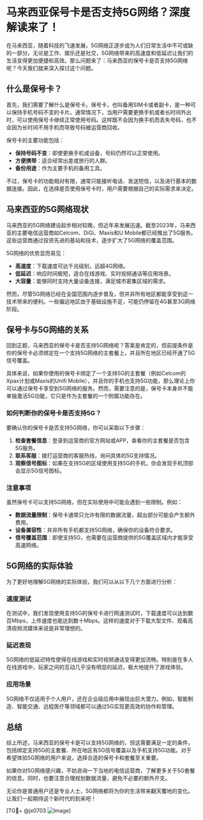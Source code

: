 # 马来西亚保号卡是否支持5G网络？深度解读来了！

在马来西亚，随着科技的飞速发展，5G网络正逐步成为人们日常生活中不可或缺的一部分。无论是工作、娱乐还是社交，5G网络带来的高速度和低延迟让我们的生活变得更加便捷和高效。那么问题来了：马来西亚的保号卡是否支持5G网络呢？今天我们就来深入探讨这个问题。

## 什么是保号卡？

首先，我们需要了解什么是保号卡。保号卡，也叫备用SIM卡或者副卡，是一种可以保持手机号码不变的卡片。通常情况下，当用户需要更换手机或者长时间外出时，可以使用保号卡继续正常使用号码。这样既不会因为换手机而丢失号码，也不会因为长时间不用手机而导致号码被运营商回收。

保号卡的主要功能包括：

- **保持号码不变**：即使更换手机或设备，号码仍然可以正常使用。
- **方便携带**：适合经常出差或旅行的人群。
- **备份用途**：作为主要手机的备用工具。

不过，保号卡的功能相对有限，通常只能接听电话、发送短信，以及进行基本的数据连接。因此，在选择是否使用保号卡时，用户需要根据自己的实际需求来决定。

## 马来西亚的5G网络现状

马来西亚的5G网络建设起步相对较晚，但近年来发展迅速。截至2023年，马来西亚的主要电信运营商如Celcom、DiGi、Maxis和U Mobile都已经推出了5G服务。这些运营商通过投资先进的基站和技术，逐步扩大了5G网络的覆盖范围。

5G网络的优势显而易见：

- **高速度**：下载速度可达千兆级别，远超4G网络。
- **低延迟**：响应时间极短，适合在线游戏、实时视频通话等应用场景。
- **大容量**：能够同时支持大量设备连接，满足城市密集区域的需求。

然而，尽管5G网络已经在全国范围内逐步普及，但并非所有地区都能享受到这一技术带来的便利。一些偏远地区由于基础设施不足，可能仍停留在4G甚至3G网络阶段。

## 保号卡与5G网络的关系

回到正题，马来西亚的保号卡是否支持5G网络呢？答案是肯定的，但前提条件是你的保号卡必须绑定在一个支持5G网络的主套餐上，并且所在地区已经开通了5G信号覆盖。

具体来说，如果你使用的保号卡绑定了一个支持5G的主套餐（例如Celcom的Xpax计划或Maxis的Unifi Mobile），并且你的手机也支持5G功能，那么理论上你可以通过保号卡享受到5G网络的服务。然而，需要注意的是，保号卡本身并不能单独激活5G功能，它只是作为主套餐的一个附属功能存在。

### 如何判断你的保号卡是否支持5G？

要确认你的保号卡是否支持5G网络，你可以采取以下步骤：

1. **检查套餐信息**：登录到运营商的官方网站或APP，查看你的主套餐是否包含5G服务。
2. **联系客服**：拨打运营商的客服热线，询问具体的5G支持情况。
3. **观察信号图标**：如果在支持5G的区域使用支持5G的手机，你会发现手机顶部会显示5G信号图标。

### 注意事项

虽然保号卡可以支持5G网络，但在实际使用中可能会遇到一些限制。例如：

- **数据流量限制**：保号卡通常只允许有限的数据流量，超出部分可能会产生额外费用。
- **设备兼容性**：并非所有手机都支持5G网络，确保你的设备符合要求。
- **信号覆盖范围**：即使支持5G，也需要在运营商提供的5G覆盖区域内才能享受高速网络。

## 5G网络的实际体验

为了更好地理解5G网络的实际体验，我们可以从以下几个方面进行分析：

### 速度测试

在测试中，我们发现使用支持5G的保号卡进行网速测试时，下载速度可以达到数百Mbps，上传速度也能达到数十Mbps。这样的速度对于下载大型文件、观看高清视频流媒体来说是非常理想的。

### 延迟表现

5G网络的低延迟特性使得在线游戏和实时视频通话变得更加流畅。特别是在多人在线游戏中，玩家之间的互动几乎没有明显的延迟，极大地提升了游戏体验。

### 应用场景

5G网络不仅适用于个人用户，还在企业级应用中展现出巨大潜力。例如，智能制造、智能交通、远程医疗等领域都可以通过5G实现更高效的协作和管理。

## 总结

综上所述，马来西亚的保号卡是可以支持5G网络的，但这需要满足一定的条件，包括绑定支持5G的主套餐、所在地区有5G信号覆盖以及手机支持5G功能。对于希望体验5G网络的用户来说，选择合适的保号卡和套餐至关重要。

如果你对5G网络感兴趣，不妨咨询一下当地的电信运营商，了解更多关于5G套餐的信息。同时，也要注意合理规划数据流量，避免不必要的额外开支。

无论你是普通用户还是专业人士，5G网络都将为你的生活带来翻天覆地的变化。让我们一起期待这个新时代的到来吧！

[TG💪+ @jx0703 ![Image](https://github.com/user-attachments/assets/dbca1d08-cadb-493c-b0ec-ad6f7a83f270)]